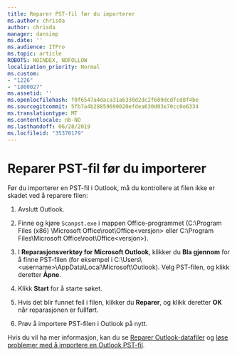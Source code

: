```yaml
---
title: Reparer PST-fil før du importerer
ms.author: chrisda
author: chrisda
manager: dansimp
ms.date: ''
ms.audience: ITPro
ms.topic: article
ROBOTS: NOINDEX, NOFOLLOW
localization_priority: Normal
ms.custom:
- "1226"
- "1800027"
ms.assetid: ''
ms.openlocfilehash: f0f6547a4daca31a6330d2dc2f609dcdfcd8f4be
ms.sourcegitcommit: 5fb7a4b28859690020efdea630d03e70cc0e6334
ms.translationtype: MT
ms.contentlocale: nb-NO
ms.lasthandoff: 06/28/2019
ms.locfileid: "35370179"
---
```

# <a name="repair-pst-file-before-importing"></a>Reparer PST-fil før du importerer

Før du importerer en PST-fil i Outlook, må du kontrollere at filen ikke er skadet ved å reparere filen:

1. Avslutt Outlook.

2. Finne og kjøre `Scanpst.exe` i mappen Office-programmet (C:\Program Files (x86) \Microsoft Office\root\Office\<versjon\> eller C:\Program Files\Microsoft Office\root\Office\<versjon\>).

3. I **Reparasjonsverktøy for Microsoft Outlook**, klikker du **Bla gjennom** for å finne PST-filen (for eksempel i C:\Users\\<username\>\AppData\Local\Microsoft\Outlook). Velg PST-filen, og klikk deretter **Åpne**.

4. Klikk **Start** for å starte søket.

5. Hvis det blir funnet feil i filen, klikker du **Reparer**, og klikk deretter **OK** når reparasjonen er fullført.

6. Prøv å importere PST-filen i Outlook på nytt.

Hvis du vil ha mer informasjon, kan du se [Reparer Outlook-datafiler](https://support.office.com/article/25663bc3-11ec-4412-86c4-60458afc5253) og [løse problemer med å importere en Outlook PST-fil](https://support.office.com/article/2d2e50dc-5c36-4ab2-ab50-f1be733b3d6e).
